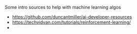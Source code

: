 Some intro sources to help with machine learning algos

-  https://github.com/duncantmiller/ai-developer-resources
- https://techvidvan.com/tutorials/reinforcement-learning/
- 
